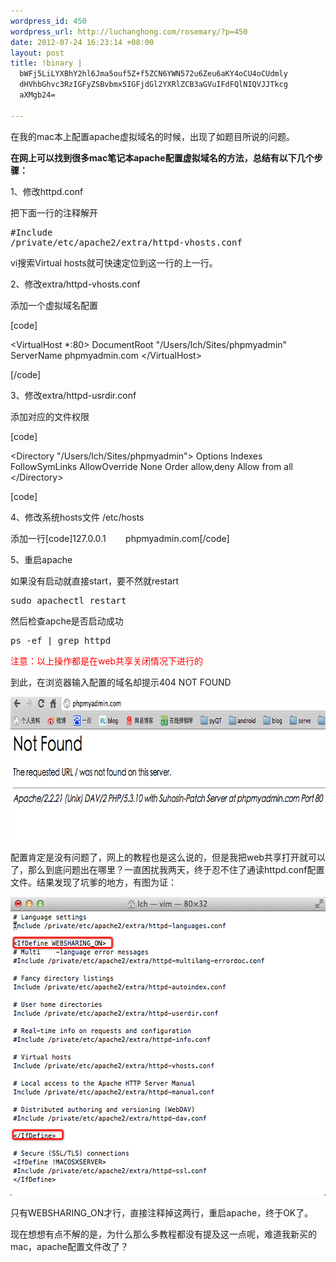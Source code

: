 ```yaml
--- 
wordpress_id: 450
wordpress_url: http://luchanghong.com/rosemary/?p=450
date: 2012-07-24 16:23:14 +08:00
layout: post
title: !binary |
  bWFj5LiLYXBhY2hl6Jma5ouf5Z+f5ZCN6YWN572u6Zeu6aKY4oCU4oCUdmly
  dHVhbGhvc3RzIGFyZSBvbmx5IGFjdGl2YXRlZCB3aGVuIFdFQlNIQVJJTkcg
  aXMgb24=

---
```

在我的mac本上配置apache虚拟域名的时候，出现了如题目所说的问题。

<strong>在网上可以找到很多mac笔记本apache配置虚拟域名的方法，总结有以下几个步骤：</strong>

1、修改httpd.conf

把下面一行的注释解开<pre class="prettyprint">#Include /private/etc/apache2/extra/httpd-vhosts.conf</pre>

vi搜索Virtual hosts就可快速定位到这一行的上一行。

2、修改extra/httpd-vhosts.conf

添加一个虚拟域名配置

[code]

&lt;VirtualHost *:80&gt;
DocumentRoot "/Users/lch/Sites/phpmyadmin"
ServerName phpmyadmin.com
&lt;/VirtualHost&gt;

[/code]

3、修改extra/httpd-usrdir.conf

添加对应的文件权限

[code]

&lt;Directory "/Users/lch/Sites/phpmyadmin"&gt;
Options Indexes FollowSymLinks
AllowOverride None
Order allow,deny
Allow from all
&lt;/Directory&gt;

[code]

4、修改系统hosts文件 /etc/hosts

添加一行[code]127.0.0.1        phpmyadmin.com[/code]

5、重启apache

如果没有启动就直接start，要不然就restart

<pre class="prettyprint">sudo apachectl restart</pre>

然后检查apche是否启动成功

<pre class="prettyprint">ps -ef | grep httpd</pre>

<span style="color: #ff0000;">注意：以上操作都是在web共享关闭情况下进行的</span>

到此，在浏览器输入配置的域名却提示404 NOT FOUND

<a href="/upload/2012/07/QQ20120724-1.png"><img class="alignnone size-full wp-image-451" title="QQ20120724-1" src="/upload/2012/07/QQ20120724-1.png" alt="" width="735" height="229" /></a>

配置肯定是没有问题了，网上的教程也是这么说的，但是我把web共享打开就可以了，那么到底问题出在哪里？一直困扰我两天，终于忍不住了通读httpd.conf配置文件。结果发现了坑爹的地方，有图为证：

<a href="/upload/2012/07/QQ20120724-3.png"><img class="alignnone size-full wp-image-452" title="QQ20120724-3" src="/upload/2012/07/QQ20120724-3.png" alt="" width="570" height="478" /></a>

只有WEBSHARING_ON才行，直接注释掉这两行，重启apache，终于OK了。

现在想想有点不解的是，为什么那么多教程都没有提及这一点呢，难道我新买的mac，apache配置文件改了？

&nbsp;

&nbsp;
